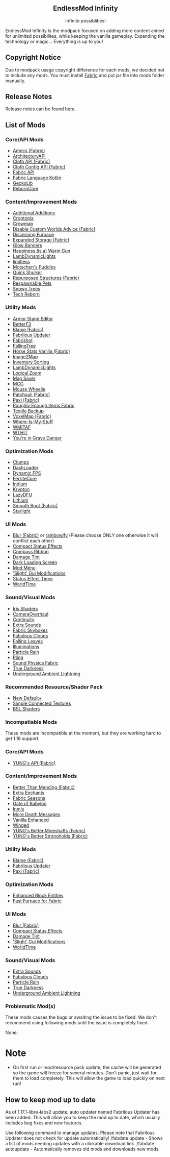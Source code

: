 <h2 align="center">EndlessMod Infinity</h2>
<p align="center">
    Infinite possiblities!
</p>

EndlessMod Infinity is the modpack focused on adding more content aimed for unlimited possibilites, while keeping the vanilla gameplay. Expanding the technology or magic... Everything is up to you!

## Copyright Notice ##
Due to modpack usage copyright difference for each mods, we decided not to include any mods. You must install [Fabric](https://fabricmc.net/use) and put jar file into mods folder manually.

## Release Notes ##
Release notes can be found [here](https://github.com/MysticMoonlight/EndlessMod/blob/main/editions/infinity/1.18/release.md).

## List of Mods ##
### Core/API Mods ###
* [Amecs (Fabric)](https://www.curseforge.com/minecraft/mc-mods/amecs)
* [ArchitecturyAPI](https://www.curseforge.com/minecraft/mc-mods/architectury-fabric)
* [Cloth API (Fabric)](https://www.curseforge.com/minecraft/mc-mods/cloth-api)
* [Cloth Config API (Fabric)](https://www.curseforge.com/minecraft/mc-mods/cloth-config)
* [Fabric API](https://modrinth.com/mod/fabric-api)
* [Fabric Language Kotlin](https://www.curseforge.com/minecraft/mc-mods/fabric-language-kotlin)
* [GeckoLib](https://www.curseforge.com/minecraft/mc-mods/geckolib)
* [RebornCore](https://www.curseforge.com/minecraft/mc-mods/reborncore)

### Content/Improvement Mods ###
* [Additional Additions](https://www.modrinth.com/mod/addadd)
* [Croptopia](https://www.curseforge.com/minecraft/mc-mods/croptopia-fabric)
* [Crowmap](https://modrinth.com/mod/crowmap)
* [Disable Custom Worlds Advice (Fabric)](https://www.curseforge.com/minecraft/mc-mods/fabric-disable-custom-worlds-advice)
* [Discerning Furnace](https://modrinth.com/mod/discerning-furnace)
* [Expanded Storage (Fabric)](https://www.curseforge.com/minecraft/mc-mods/expanded-storage-fabric)
* [Glow Banners](https://www.modrinth.com/mod/glow-banners)
* [Happiness (is a) Warm Gun](https://www.curseforge.com/minecraft/mc-mods/happiness-is-a-warm-gun)
* [LambDynamicLights](https://www.modrinth.com/mod/lambdynamiclights)
* [limitless](https://www.modrinth.com/mod/limitless)
* [Motschen's Puddles](https://modrinth.com/mod/puddles)
* [Quick Shulker](https://www.curseforge.com/minecraft/mc-mods/quick-shulker)
* [Repurposed Structures (Fabric)](https://www.curseforge.com/minecraft/mc-mods/repurposed-structures-fabric)
* [Respawnable Pets](https://www.curseforge.com/minecraft/mc-mods/respawnable-pets)
* [Snowy Trees](https://modrinth.com/mod/snowy-trees)
* [Tech Reborn](https://www.curseforge.com/minecraft/mc-mods/techreborn)

### Utility Mods ###
* [Armor Stand Editor](https://modrinth.com/mod/armorstandeditor)
* [BetterF3](https://www.curseforge.com/minecraft/mc-mods/betterf3)
* [Blame (Fabric)](https://modrinth.com/mod/blame-fabric)
* [Fabrilous Updater](https://www.curseforge.com/minecraft/mc-mods/fabrilous-updater)
* [Fabrishot](https://modrinth.com/mod/fabrishot)
* [FallingTree](https://modrinth.com/mod/fallingtree)
* [Horse Stats Vanilla (Fabric)](https://modrinth.com/mod/horsestatsvanilla)
* [Image2Map](https://modrinth.com/mod/image2map)
* [Inventory Sorting](https://www.curseforge.com/minecraft/mc-mods/inventory-sorting)
* [LambDynamicLights](https://modrinth.com/mod/lambdynamiclights)
* [Logical Zoom](https://www.curseforge.com/minecraft/mc-mods/logical-zoom)
* [Map Saver](https://modrinth.com/mod/map-saver)
* [MCG](https://www.modrinth.com/mod/mcg)
* [Mouse Wheelie](https://modrinth.com/mod/mouse-wheelie)
* [Patchouli (Fabric)](https://www.curseforge.com/minecraft/mc-mods/patchouli-fabric)
* [Paxi (Fabric)](https://www.curseforge.com/minecraft/mc-mods/paxi-fabric)
* [Roughly Enough Items Fabric](https://www.curseforge.com/minecraft/mc-mods/roughly-enough-items)
* [Textile Backup](https://modrinth.com/mod/textile_backup)
* [VoxelMap (Fabric)](https://www.curseforge.com/minecraft/mc-mods/voxelmap)
* [Where-Is-My-Stuff](https://www.modrinth.com/mod/where-items-owo)
* [WMITAF](https://modrinth.com/mod/wmitaf)
* [WTHIT](https://modrinth.com/mod/wthit)
* [You're in Grave Danger](https://www.modrinth.com/mod/yigd)

### Optimization Mods ###
* [Clumps](https://www.curseforge.com/minecraft/mc-mods/clumps)
* [DashLoader](https://www.modrinth.com/mod/dashloader)
* [Dynamic FPS](https://modrinth.com/mod/dynamic-fps)
* [FerriteCore](https://modrinth.com/mod/ferrite-core)
* [Indium](https://modrinth.com/mod/indium)
* [Krypton](https://modrinth.com/mod/krypton)
* [LazyDFU](https://modrinth.com/mod/lazydfu)
* [Lithium](https://modrinth.com/mod/lithium)
* [Smooth Boot (Fabric)](https://modrinth.com/mod/smoothboot-fabric)
* [Starlight](https://modrinth.com/mod/starlight)

### UI Mods ###
* [Blur (Fabric)](https://modrinth.com/mod/blur-fabric) or [rainbowify](https://www.modrinth.com/mod/rainbowify) (Please choose ONLY one otherwise it will conflict each other)
* [Compact Status Effects](https://www.curseforge.com/minecraft/mc-mods/compact-status-effects)
* [Compass Ribbon](https://modrinth.com/mod/compass-ribbon)
* [Damage Tint](https://modrinth.com/mod/damage-tint)
* [Dark Loading Screen](https://www.curseforge.com/minecraft/mc-mods/dark-loading-screen)
* [Mod Menu](https://modrinth.com/mod/modmenu)
* ['Slight' Gui Modifications](https://www.curseforge.com/minecraft/mc-mods/slight-gui-modifications)
* [Status Effect Timer](https://modrinth.com/mod/statuseffecttimer)
* [WorldTime](https://modrinth.com/mod/worldtime)

### Sound/Visual Mods ###
* [Iris Shaders](https://irisshaders.net/)
* [CameraOverhaul](https://www.curseforge.com/minecraft/mc-mods/cameraoverhaul)
* [Continuity](https://www.modrinth.com/mod/continuity)
* [Extra Sounds](https://modrinth.com/mod/extrasounds)
* [Fabric Skyboxes](https://modrinth.com/mod/fabricskyboxes)
* [Fabulous Clouds](https://modrinth.com/mod/fabulousclouds)
* [Falling Leaves](https://modrinth.com/mod/fallingleaves)
* [Illuminations](https://www.curseforge.com/minecraft/mc-mods/illuminations)
* [Particle Rain](https://www.curseforge.com/minecraft/mc-mods/particle-rain)
* [Pling](https://www.curseforge.com/minecraft/mc-mods/pling)
* [Sound Physics Fabric](https://www.curseforge.com/minecraft/mc-mods/sound-physics-fabric)
* [True Darkness](https://www.curseforge.com/minecraft/mc-mods/true-darkness)
* [Underground Ambient Lightning](https://modrinth.com/mod/undergroundambientlighting)

### Recommended Resource/Shader Pack ###
* [New Default+](https://www.curseforge.com/minecraft/texture-packs/newdefaultplus)
* [Simple Connected Textures](https://www.curseforge.com/minecraft/texture-packs/simple-ct)
* [BSL Shaders](http://bitslablab.com/bslshaders/)

### Incompatiable Mods ###
These mods are incompatible at the moment, but they are working hard to get 1.18 support.

### Core/API Mods ###
* [YUNG's API (Fabric)](https://www.curseforge.com/minecraft/mc-mods/yungs-api-fabric)

### Content/Improvement Mods ###
* [Better Than Mending (Fabric)](https://www.curseforge.com/minecraft/mc-mods/better-than-mending)
* [Extra Enchants](https://modrinth.com/mod/extra_enchants)
* [Fabric Seasons](https://www.modrinth.com/mod/fabric-seasons)
* [Gate of Babylon](https://www.curseforge.com/minecraft/mc-mods/gate-of-babylon)
* [Inmis](https://www.curseforge.com/minecraft/mc-mods/inmis)
* [More Death Messages](https://www.curseforge.com/minecraft/mc-mods/more-death-messages)
* [Vanilla Enhanced](https://modrinth.com/mod/vanillaenhanced)
* [Winged](https://www.curseforge.com/minecraft/mc-mods/winged)
* [YUNG's Better Mineshafts (Fabric)](https://www.curseforge.com/minecraft/mc-mods/yungs-better-mineshafts-fabric)
* [YUNG's Better Strongholds (Fabric)](https://www.curseforge.com/minecraft/mc-mods/yungs-better-strongholds-fabric)

### Utility Mods ###
* [Blame (Fabric)](https://modrinth.com/mod/blame-fabric)
* [Fabrilous Updater](https://www.curseforge.com/minecraft/mc-mods/fabrilous-updater)
* [Paxi (Fabric)](https://www.curseforge.com/minecraft/mc-mods/paxi-fabric)

### Optimization Mods ###
* [Enhanced Block Entities](https://www.modrinth.com/mod/ebe)
* [Fast Furnace for Fabric](https://www.curseforge.com/minecraft/mc-mods/fast-furnace-for-fabric)

### UI Mods ###
* [Blur (Fabric)](https://modrinth.com/mod/blur-fabric)
* [Compact Status Effects](https://www.curseforge.com/minecraft/mc-mods/compact-status-effects)
* [Damage Tint](https://modrinth.com/mod/damage-tint)
* ['Slight' Gui Modifications](https://www.curseforge.com/minecraft/mc-mods/slight-gui-modifications)
* [WorldTime](https://modrinth.com/mod/worldtime)

### Sound/Visual Mods ###
* [Extra Sounds](https://modrinth.com/mod/extrasounds)
* [Fabulous Clouds](https://modrinth.com/mod/fabulousclouds)
* [Particle Rain](https://www.curseforge.com/minecraft/mc-mods/particle-rain)
* [True Darkness](https://www.curseforge.com/minecraft/mc-mods/true-darkness)
* [Underground Ambient Lightning](https://modrinth.com/mod/undergroundambientlighting)

### Problematic Mod(s) ###
These mods causes the bugs or awaiting the issue to be fixed. We don't recommend using following mods until the issue is completely fixed.

None.

# Note
- On first run or mod/resource pack update, the cache will be generated so the game will freeze for several minutes. Don't panic, just wait for them to load completely. This will allow the game to load quickly on next run!

## How to keep mod up to date ###
As of 1.17.1-libre-labs2 update, auto updater named Fabrilous Updater has been added. This will allow you to keep the mod up to date, which usually includes bug fixes and new features.

Use following command to manage updates. Please note that Fabrilous Updater does not check for update automatically!
/fabdate update - Shows a list of mods needing updates with a clickable download link.
/fabdate autoupdate - Automatically removes old mods and downloads new mods.

